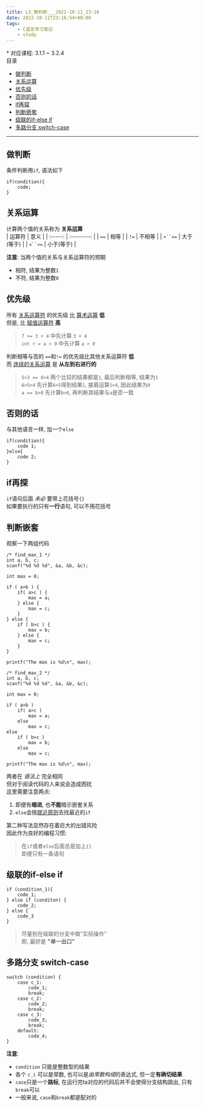 ```yaml
---
title: L3_做判断___2022-10-11_23-16
date: 2022-10-11T23:16:54+08:00
tags:
    - C语言学习笔记
    - study
---
```


\* 对应课程: 3.1.1 \~ 3.2.4   
目录
- [做判断](#做判断)
- [关系运算](#关系运算)
- [优先级](#优先级)
- [否则的话](#否则的话)
- [if再探](#if再探)
- [判断嵌套](#判断嵌套)
- [级联的if-else if](#级联的if-else-if)
- [多路分支 switch-case](#多路分支-switch-case)

- - -

## 做判断
条件判断用`if`, 语法如下
```
if(condition){
    code;
}
```

## 关系运算
计算两个值的关系称为 **关系运算**  
| 运算符  |    意义    |
| :-----: | :--------: |
|  `==`   |    相等    |
|  `!=`   |   不相等   |
| `>``>=` | 大于(等于) |
| `<``<=` | 小于(等于) |

**注意**: 
当两个值的关系与关系运算符的预期  
 + 相符, 结果为整数`1`
 + 不符, 结果为整数`0`

## 优先级
所有 <u>关系运算符</u> 的优先级 比 <u>算术运算</u> **低**  
   但是, 比 <u>赋值运算符</u> **高**

> `7 >= 3 + 4` 中先计算 `3 + 4`  
> `int r = a > 0` 中先计算 `a > 0`

判断相等与否的 `==`和`!=` 的优先级比其他关系运算符 **低**  
而 <u>连续的关系运算</u> 是 **从左到右进行的**  
> `5>3 == 6>4` 两个比较的结果都是`1`, 最后判断相等, 结果为`1`  
> `6>5>4` 先计算`6>5`得到结果`1`, 接着运算`1>4`, 因此结果为`0`  
> `a == b>0` 先计算`b>0`, 再判断其结果与`a`是否一致  

## 否则的话
与其他语言一样, 加一个`else`
```
if(condition){
    code 1;
}else{
    code 2;
}
```

## if再探
`if`语句后面 *未必* 要带上花括号`{}`  
如果要执行的只有**一行**语句, 可以不用花括号  

## 判断嵌套
观察一下两组代码  
```
/* find_max_1 */
int a, b, c;
scanf("%d %d %d", &a, &b, &c);

int max = 0;

if ( a>b ) {
    if( a>c ) {
        max = a;
    } else {
        max = c;
    }
} else {
    if ( b>c ) {
        max = b;
    } else {
        max = c;
    }
}

printf("The max is %d\n", max);
```

```
/* find_max_2 */
int a, b, c;
scanf("%d %d %d", &a, &b, &c);

int max = 0;

if ( a>b )
    if( a>c )
        max = a;
    else
        max = c;
else
    if ( b>c )
        max = b;
    else
        max = c;
    
printf("The max is %d\n", max);
```
两者在 *语法上* 完全相同  
但对于阅读代码的人来说会造成困扰  
这里需要注意两点:
 1. 即便有**缩进**, 也**不能**暗示嵌套关系  
 2. `else`会按<u>就近原则</u>去找最近的`if`


第二种写法显然存在着巨大的出错风险  
因此作为良好的编程习惯:  
> 在`if`或者`else`后面总是加上`{}`  
> 即便只有一条语句

## 级联的if-else if
```
if (condition_1){
    code_1;
} else if (conditon) {
    code_2;
} else {
    code_3
}
```
> 尽量别在级联的分支中做"实际操作"  
> 即, 最好是 **"单一出口"**

## 多路分支 switch-case
```
switch (condition) {
    case c_1:
        code_1;
        break;
    case c_2:
        code_2;
        break;
    case c_3:
        code_3;
        break;
    default: 
        code_4;
}
```
**注意**: 
 + `condition` 只能是整数型的结果
 + 各个 `c_i` 可以是常数, 也可以是*由常数构成*的表达式, 但一定**有确切结果**
 + `case`只是一个**路标**, 在运行完ta对应的代码后并不会使得分支结构跳出, 只有`break`可以
 + 一般来说, `case`和`break`都是配对的